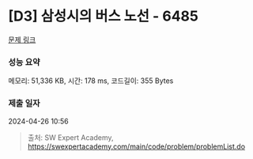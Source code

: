 # [D3] 삼성시의 버스 노선 - 6485 

[문제 링크](https://swexpertacademy.com/main/code/problem/problemDetail.do?contestProbId=AWczm7QaACgDFAWn) 

### 성능 요약

메모리: 51,336 KB, 시간: 178 ms, 코드길이: 355 Bytes

### 제출 일자

2024-04-26 10:56



> 출처: SW Expert Academy, https://swexpertacademy.com/main/code/problem/problemList.do